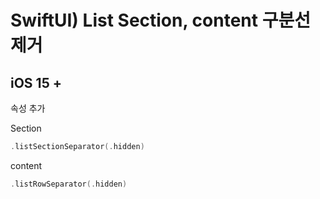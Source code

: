 # SwiftUI) List Section, content 구분선 제거

## iOS 15 +

속성 추가

Section

```swift
.listSectionSeparator(.hidden)
```

content

```swift
.listRowSeparator(.hidden)
```